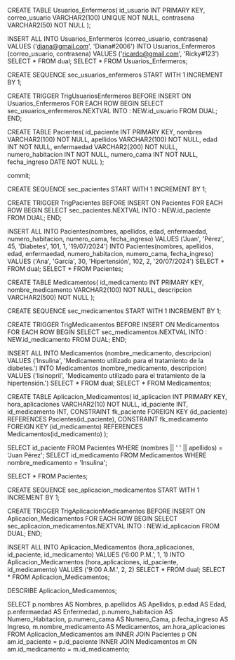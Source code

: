 CREATE TABLE Usuarios_Enfermeros(
id_usuario INT PRIMARY KEY,
correo_usuario VARCHAR2(100) UNIQUE NOT NULL,
contrasena VARCHAR2(50) NOT NULL
);

INSERT ALL
INTO Usuarios_Enfermeros (correo_usuario, contrasena) VALUES ('diana@gmail.com', 'Diana#2006')
INTO Usuarios_Enfermeros (correo_usuario, contrasena) VALUES ('ricardo@gmail.com', 'Ricky#123')
SELECT * FROM dual;
SELECT * FROM Usuarios_Enfermeros;

CREATE SEQUENCE sec_usuarios_enfermeros
START WITH 1
INCREMENT BY 1;

CREATE TRIGGER TrigUsuariosEnfermeros
BEFORE INSERT ON Usuarios_Enfermeros
FOR EACH ROW
BEGIN
SELECT sec_usuarios_enfermeros.NEXTVAL INTO : NEW.id_usuario
FROM DUAL;
END;

CREATE TABLE Pacientes(
id_paciente INT PRIMARY KEY,
nombres VARCHAR2(100) NOT NULL,
apellidos VARCHAR2(100) NOT NULL,
edad INT NOT NULL,
enfermaedad VARCHAR2(200) NOT NULL,
numero_habitacion INT NOT NULL,
numero_cama INT NOT NULL,
fecha_ingreso DATE NOT NULL
);

commit;

CREATE SEQUENCE sec_pacientes
START WITH 1
INCREMENT BY 1;

CREATE TRIGGER TrigPacientes
BEFORE INSERT ON Pacientes
FOR EACH ROW
BEGIN
SELECT sec_pacientes.NEXTVAL INTO : NEW.id_paciente
FROM DUAL;
END;

INSERT ALL
INTO Pacientes(nombres, apellidos, edad, enfermaedad, numero_habitacion, numero_cama, fecha_ingreso) VALUES ('Juan', 'Pérez', 45, 'Diabetes', 101, 1, '19/07/2024')
INTO Pacientes(nombres, apellidos, edad, enfermaedad, numero_habitacion, numero_cama, fecha_ingreso) VALUES ('Ana', 'García', 30, 'Hipertensión', 102, 2, '20/07/2024')
SELECT * FROM dual;
SELECT * FROM Pacientes;

CREATE TABLE Medicamentos(
id_medicamento INT PRIMARY KEY,
nombre_medicamento VARCHAR2(100) NOT NULL,
descripcion VARCHAR2(500) NOT NULL
);

CREATE SEQUENCE sec_medicamentos
START WITH 1
INCREMENT BY 1;

CREATE TRIGGER TrigMedicamentos
BEFORE INSERT ON Medicamentos
FOR EACH ROW
BEGIN
SELECT sec_medicamentos.NEXTVAL INTO : NEW.id_medicamento
FROM DUAL;
END;

INSERT ALL
INTO Medicamentos (nombre_medicamento, descripcion) VALUES ('Insulina', 'Medicamento utilizado para el tratamiento de la diabetes.')
INTO Medicamentos (nombre_medicamento, descripcion) VALUES ('lisinopril', 'Medicamento utilizado para el tratamiento de la hipertensión.')
SELECT * FROM dual;
SELECT * FROM Medicamentos;

CREATE TABLE Aplicacion_Medicamentos(
id_aplicacion INT PRIMARY KEY,
hora_aplicaciones VARCHAR2(10) NOT NULL,
id_paciente INT,
id_medicamento INT,
CONSTRAINT fk_paciente
FOREIGN KEY (id_paciente) REFERENCES Pacientes(id_paciente),
CONSTRAINT fk_medicamento
FOREIGN KEY (id_medicamento) REFERENCES Medicamentos(id_medicamento)
);

SELECT id_paciente FROM Pacientes WHERE (nombres || ' ' || apellidos) = 'Juan Pérez';
SELECT id_medicamento FROM Medicamentos WHERE nombre_medicamento = 'Insulina';

SELECT * FROM Pacientes;

CREATE SEQUENCE sec_aplicacion_medicamentos
START WITH 1
INCREMENT BY 1;

CREATE TRIGGER TrigAplicacionMedicamentos
BEFORE INSERT ON Aplicacion_Medicamentos
FOR EACH ROW
BEGIN
SELECT sec_aplicacion_medicamentos.NEXTVAL INTO : NEW.id_aplicacion
FROM DUAL;
END;

INSERT ALL
INTO Aplicacion_Medicamentos (hora_aplicaciones, id_paciente, id_medicamento) VALUES ('6:00 P.M.', 1, 1)
INTO Aplicacion_Medicamentos (hora_aplicaciones, id_paciente, id_medicamento) VALUES ('9:00 A.M.', 2, 2)
SELECT * FROM dual;
SELECT * FROM Aplicacion_Medicamentos;

DESCRIBE Aplicacion_Medicamentos;

SELECT 
    p.nombres AS Nombres,
    p.apellidos AS Apellidos,
    p.edad AS Edad,
    p.enfermaedad AS Enfermedad,
    p.numero_habitacion AS Numero_Habitacion,
    p.numero_cama AS Numero_Cama,
    p.fecha_ingreso AS Ingreso,
    m.nombre_medicamento AS Medicamentos,
    am.hora_aplicaciones
FROM 
    Aplicacion_Medicamentos am
INNER JOIN 
    Pacientes p ON am.id_paciente = p.id_paciente
INNER JOIN 
    Medicamentos m ON am.id_medicamento = m.id_medicamento;
